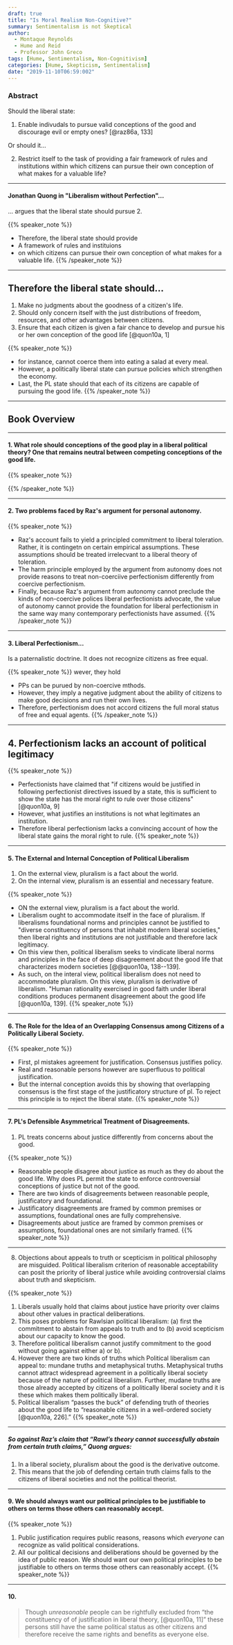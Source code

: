 ```yaml
---
draft: true
title: "Is Moral Realism Non-Cognitive?"
summary: Sentimentalism is not Skeptical
author:
  - Montaque Reynolds
  - Hume and Reid
  - Professor John Greco
tags: [Hume, Sentimentalism, Non-Cognitivism]
categories: [Hume, Skepticism, Sentimentalism]
date: "2019-11-10T06:59:002"
---
```


### Abstract

Should the liberal state:

1. Enable indivudals to pursue valid conceptions of the good and discourage evil or empty ones? [@raz86a, 133]

Or should it...

2. Restrict itself to the task of providing a fair framework of rules and institutions within which citizens can pursue their own conception of what makes for a valuable life?

---

#### Jonathan Quong in "Liberalism without Perfection"...

... argues that the liberal state should pursue 2.

{{% speaker_note %}}
- Therefore, the liberal state should provide
- A framework of rules and instituions
- on which citizens can pursue their own conception of what makes for a valuable life.
{{% /speaker_note %}}

---

## Therefore the liberal state should...

1. Make no judgments about the goodness of a citizen's life.
2. Should only concern itself with the just distributions of freedom, resources, and other advantages between citizens.
3. Ensure that each citizen is given a fair chance to develop and pursue his or her own conception of the good life [@quon10a, 1]

{{% speaker_note %}}
- for instance, cannot coerce them into eating a salad at every meal.
- However, a politically liberal state can pursue policies which strengthen the economy.
- Last, the PL state should that each of its citizens are capable of pursuing the good life.
{{% /speaker_note %}}

---

## Book Overview

---

#### 1. What role should conceptions of the good play in a liberal political theory? One that remains neutral between competing conceptions of the good life.

{{% speaker_note %}}



{{% /speaker_note %}}

---

#### 2. Two problems faced by Raz's argument for personal autonomy. 

{{% speaker_note %}}
- Raz's account fails to yield a principled commitment to liberal toleration. Rather, it is contingetn on certain empirical assumptions. These assumptions should be treated irrelecvant to a liberal theory of toleration.
- The harm principle employed by the argument from autonomy does not provide reasons to treat non-coerciive perfectionism differently from coercive perfectionism.
- Finally, because Raz's argument from autonomy cannot preclude the kinds of non-coercive polices liberal perfectionists advocate, the value of autonomy cannot provide the foundation for liberal perfectionism in the same way many contemporary perfectionists have assumed.
{{% /speaker_note %}}

----

#### 3. Liberal Perfectionism...

Is a paternalistic doctrine. It does not recognize citizens as free equal.

{{% speaker_note %}}
wever, they hold 
- PPs can be purued by non-coercive mthods.
- However, they imply a negative judgment about the ability of citizens to make good decisions and run their own lives.
- Therefore, perfectionism does not accord citizens the full moral status of free and equal agents.
{{% /speaker_note %}}

---

## 4. Perfectionism lacks an account of political legitimacy

{{% speaker_note %}}
- Perfectionists have claimed that "if citizens would be justified in following perfectionist directives issued by a state, this is sufficient to show the state has the moral right to rule over those citizens" [@quon10a, 9]
- However, what justifies an institutions is not what legitimates an institution.
- Therefore liberal perfectionism lacks a convincing account of how the liberal state gains the moral right to rule.
{{% speaker_note %}}

---

#### 5. The External and Internal Conception of Political Liberalism

1. On the external view, pluralism is a fact about the world.
2. On the internal view, pluralism is an essential and necessary feature.

{{% speaker_note %}}
- ON the external view, pluralism is a fact about the world.
- Liberalism ought to accommodate itself in the face of pluralism. If liberalisms foundational norms and principles cannot be justified to "diverse constituency of persons that inhabit modern liberal societies," then liberal rights and institutions are not justifiable and therefore lack legitimacy.
- On this view then, political liberalism seeks to vindicate liberal norms and principles in the face of deep disagreement about the good life that characterizes modern societies [@@quon10a, 138--139].
- As such, on the interal view, political liberalism does not need to accommodate pluralism. On this view, pluralism is derivative of liberalism. "Human rationality exercised in good faith under liberal conditions produces permanent disagreement about the good life [@quon10a, 139].
{{% speaker_note %}}

---

#### 6. The Role for the Idea of an Overlapping Consensus among Citizens of a Politically Liberal Society.

{{% speaker_note %}}
- First, pl mistakes agreement for justification. Consensus justifies policy.
- Real and reasonable persons however are superfluous to political justification.
- But the internal conception avoids this by showing that overlapping consensus is the first stage of the justificatory structure of pl. To reject this principle is to reject the liberal state.
{{% speaker_note %}}

---

#### 7. PL's Defensible Asymmetrical Treatment of Disagreements.

1. PL treats concerns about justice differently from concerns about the good.

{{% speaker_note %}}
- Reasonable people disagree about justice as much as they do about the good life. Why does PL permit the state to enforce controversial conceptions of justice but not of the good.
- There are two kinds of disagreements between reasonable people, justificatory and foundational.
- Justificatory disagreements are framed by common premises or assumptions, foundational ones are fully comprehensive.
- Disagreements about justice are framed by common premises or assumptions, foundational ones are not similarly framed.
{{% speaker_note %}}

---

8. Objections about appeals to truth or scepticism in political philosophy are misguided. Political liberalism criterion of reasonable acceptability can posit the priority of liberal justice while avoiding controversial claims about truth and skepticism.

{{% speaker_note %}}
1. Liberals usually hold that claims about justice have priority over claims about other values in practical deliberations. 
2. This poses problems for Rawlsian political liberalism: 
  (a) first the commitment to abstain from appeals to truth 
      and to 
  (b) avoid scepticism about our capacity to know the good. 
3. Therefore political liberalism cannot justify commitment to the good without going against either a) or b).
4. However there are two kinds of truths which Political liberalism can appeal to: mundane truths and metaphysical truths. Metaphysical truths cannot attract widespread agreement in a politically liberal society because of the nature of political liberalism. Further, mudane truths are those already accepted by citizens of a politically liberal society and it is these which makes them politically liberal.
5. Political liberalism “passes the buck” of defending truth of theories about the good life to “reasonable citizens in a well-ordered society [@quon10a, 226].”
{{% speaker_note %}}

---

##### So against Raz’s claim that “Rawl’s theory cannot successfully abstain from certain truth claims,” Quong argues:

1. In a liberal society, pluralism about the good is the derivative outcome.
2. This means that the job of defending certain truth claims falls to the citizens of liberal societies and not the political theorist.

---

#### 9. We should always want our political principles to be justifiable to others on terms those others can reasonably accept.

{{% speaker_note %}}
1. Public justification requires public reasons, reasons which *everyone* can recognize as valid political considerations.
2. All our political decisions and deliberations should be governed by the idea of public reason. We should want our own political principles to be justifiable to others on terms those others can reasonably accept.
{{% speaker_note %}}

---

#### 10. 

> Though *unreasonable* people can be rightfully excluded from “the constituency of of justification in liberal theory, [@quon10a, 11]” these persons still have the same political status as other citizens and therefore receive the same rights and benefits as everyone else.

